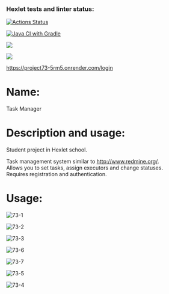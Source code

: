 ### Hexlet tests and linter status:
[![Actions Status](https://github.com/corrente7/java-project-73/actions/workflows/hexlet-check.yml/badge.svg)](https://github.com/corrente7/java-project-73/actions)

[![Java CI with Gradle](https://github.com/corrente7/java-project-73/actions/workflows/main.yml/badge.svg)](https://github.com/corrente7/java-project-73/actions/workflows/main.yml)

<a href="https://codeclimate.com/github/corrente7/java-project-73/maintainability"><img src="https://api.codeclimate.com/v1/badges/a208cf524ac25bbef5c3/maintainability" /></a>

<a href="https://codeclimate.com/github/corrente7/java-project-73/test_coverage"><img src="https://api.codeclimate.com/v1/badges/a208cf524ac25bbef5c3/test_coverage" /></a>

https://project73-5rm5.onrender.com/login

# Name: # 
Task Manager

# Description and usage: # 
Student project in Hexlet school.

Task management system similar to http://www.redmine.org/.   
Allows you to set tasks, assign executors and change statuses.  
Requires registration and authentication.  

# Usage: # 

![73-1](https://github.com/corrente7/java-project-73/assets/68503914/79f06933-8d87-4dca-9472-de2b8a1958eb)  

![73-2](https://github.com/corrente7/java-project-73/assets/68503914/85a44e3c-d1e3-485a-b4c1-bf99504c364c)  

![73-3](https://github.com/corrente7/java-project-73/assets/68503914/d4334844-e0e3-4fae-9e3b-37b215037b11) 

![73-6](https://github.com/corrente7/java-project-73/assets/68503914/18963517-6532-44b7-a9bf-c3337111bac3)  

![73-7](https://github.com/corrente7/java-project-73/assets/68503914/8d99c0fe-ff65-4a10-a7e7-4613104d138a)  

![73-5](https://github.com/corrente7/java-project-73/assets/68503914/a2e5d177-2271-4912-985d-967b771ef765)  

![73-4](https://github.com/corrente7/java-project-73/assets/68503914/1c0ae010-51f9-4a75-9061-43c617565336)



